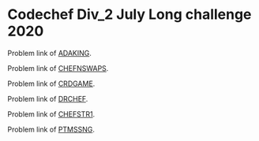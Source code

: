 # Codechef Div_2 July Long challenge 2020
Problem link of [ADAKING](https://www.codechef.com/JULY20B/problems/ADAKING/).

Problem link of [CHEFNSWAPS](https://www.codechef.com/JULY20B/problems/CHEFNSWAPS/).

Problem link of [CRDGAME](https://www.codechef.com/JULY20B/problems/CRDGAME/).

Problem link of [DRCHEF](https://www.codechef.com/JULY20B/problems/DRCHEF/).

Problem link of [CHEFSTR1](https://www.codechef.com/JULY20B/problems/CHEFSTR1/).

Problem link of [PTMSSNG](https://www.codechef.com/JULY20B/problems/PTMSSNG/).